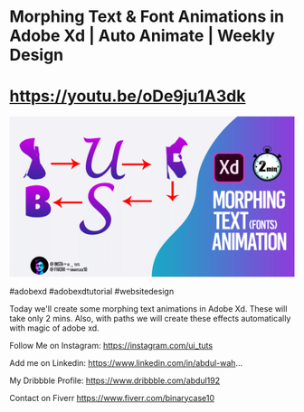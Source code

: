 
# Morphing Text &amp; Font  Animations in Adobe Xd  | Auto Animate | Weekly Design
# https://youtu.be/oDe9ju1A3dk

<img src='https://github.com/its-abdul-wahab/morphing-text-and-font-animation-in-adobe-xd/blob/master/Morphing%20Text%20&%20Font%20%20Animations%20in%20Adobe%20Xd%20%20%20Auto%20Animate%20%20Weekly%20Design.png?raw=true'>

#adobexd #adobexdtutorial #websitedesign

Today we'll create some morphing text animations in Adobe Xd. These will take only 2 mins. Also, with paths we will create these effects automatically with magic of adobe xd.



Follow Me on Instagram: 
https://instagram.com/ui_tuts

Add me on Linkedin: 
https://www.linkedin.com/in/abdul-wah...

My Dribbble Profile: 
https://www.dribbble.com/abdul192

Contact on Fiverr 
https://www.fiverr.com/binarycase10
